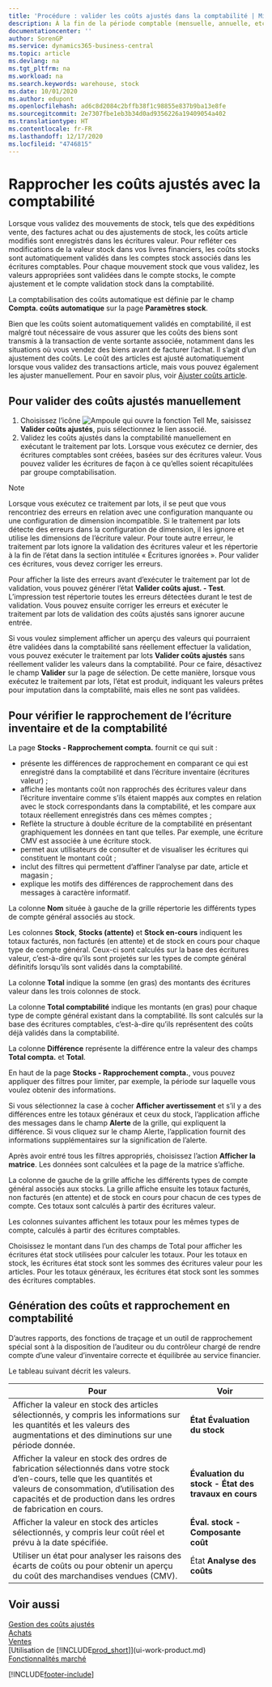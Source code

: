 ```yaml
---
title: 'Procédure : valider les coûts ajustés dans la comptabilité | Microsoft Docs'
description: À la fin de la période comptable (mensuelle, annuelle, etc.), une série de tâches de contrôle des coûts et d’audit doivent être effectuées pour déclarer une valeur en stock correcte et équilibrée au département Finances. Outre les tâches habituelles de validation qui transfèrent les écritures valeur de chaque article vers les comptes généraux appropriés, l’auditeur ou le contrôleur responsable de cette tâche critique a accès à plusieurs états et fonctions de suivi, ainsi qu’à un outil de rapprochement.
documentationcenter: ''
author: SorenGP
ms.service: dynamics365-business-central
ms.topic: article
ms.devlang: na
ms.tgt_pltfrm: na
ms.workload: na
ms.search.keywords: warehouse, stock
ms.date: 10/01/2020
ms.author: edupont
ms.openlocfilehash: ad6c8d2084c2bffb38f1c98855e837b9ba13e8fe
ms.sourcegitcommit: 2e7307fbe1eb3b34d0ad9356226a19409054a402
ms.translationtype: HT
ms.contentlocale: fr-FR
ms.lasthandoff: 12/17/2020
ms.locfileid: "4746815"
---
```

# <a name="reconcile-inventory-costs-with-the-general-ledger"></a>Rapprocher les coûts ajustés avec la comptabilité
Lorsque vous validez des mouvements de stock, tels que des expéditions vente, des factures achat ou des ajustements de stock, les coûts article modifiés sont enregistrés dans les écritures valeur. Pour refléter ces modifications de la valeur stock dans vos livres financiers, les coûts stocks sont automatiquement validés dans les comptes stock associés dans les écritures comptables. Pour chaque mouvement stock que vous validez, les valeurs appropriées sont validées dans le compte stocks, le compte ajustement et le compte validation stock dans la comptabilité.

La comptabilisation des coûts automatique est définie par le champ **Compta. coûts automatique** sur la page **Paramètres stock**.

Bien que les coûts soient automatiquement validés en comptabilité, il est malgré tout nécessaire de vous assurer que les coûts des biens sont transmis à la transaction de vente sortante associée, notamment dans les situations où vous vendez des biens avant de facturer l’achat. Il s’agit d’un ajustement des coûts. Le coût des articles est ajusté automatiquement lorsque vous validez des transactions article, mais vous pouvez également les ajuster manuellement. Pour en savoir plus, voir [Ajuster coûts article](inventory-how-adjust-item-costs.md).

## <a name="to-post-inventory-costs-manually"></a>Pour valider des coûts ajustés manuellement
1. Choisissez l’icône ![Ampoule qui ouvre la fonction Tell Me](media/ui-search/search_small.png "Dites-moi ce que vous voulez faire"), saisissez **Valider coûts ajustés**, puis sélectionnez le lien associé.
2. Validez les coûts ajustés dans la comptabilité manuellement en exécutant le traitement par lots. Lorsque vous exécutez ce dernier, des écritures comptables sont créées, basées sur des écritures valeur. Vous pouvez valider les écritures de façon à ce qu’elles soient récapitulées par groupe comptabilisation.

> [!NOTE]  
> Lorsque vous exécutez ce traitement par lots, il se peut que vous rencontriez des erreurs en relation avec une configuration manquante ou une configuration de dimension incompatible. Si le traitement par lots détecte des erreurs dans la configuration de dimension, il les ignore et utilise les dimensions de l’écriture valeur. Pour toute autre erreur, le traitement par lots ignore la validation des écritures valeur et les répertorie à la fin de l’état dans la section intitulée « Écritures ignorées ». Pour valider ces écritures, vous devez corriger les erreurs.

Pour afficher la liste des erreurs avant d’exécuter le traitement par lot de validation, vous pouvez générer l’état **Valider coûts ajust. - Test**. L’impression test répertorie toutes les erreurs détectées durant le test de validation. Vous pouvez ensuite corriger les erreurs et exécuter le traitement par lots de validation des coûts ajustés sans ignorer aucune entrée.

Si vous voulez simplement afficher un aperçu des valeurs qui pourraient être validées dans la comptabilité sans réellement effectuer la validation, vous pouvez exécuter le traitement par lots **Valider coûts ajustés** sans réellement valider les valeurs dans la comptabilité. Pour ce faire, désactivez le champ **Valider** sur la page de sélection. De cette manière, lorsque vous exécutez le traitement par lots, l’état est produit, indiquant les valeurs prêtes pour imputation dans la comptabilité, mais elles ne sont pas validées.

## <a name="to-audit-the-reconciliation-between-the-inventory-ledger-and-the-general-ledger"></a>Pour vérifier le rapprochement de l’écriture inventaire et de la comptabilité
La page **Stocks - Rapprochement compta.** fournit ce qui suit :

- présente les différences de rapprochement en comparant ce qui est enregistré dans la comptabilité et dans l’écriture inventaire (écritures valeur) ;
- affiche les montants coût non rapprochés des écritures valeur dans l’écriture inventaire comme s’ils étaient mappés aux comptes en relation avec le stock correspondants dans la comptabilité, et les compare aux totaux réellement enregistrés dans ces mêmes comptes ;
- Reflète la structure à double écriture de la comptabilité en présentant graphiquement les données en tant que telles. Par exemple, une écriture CMV est associée à une écriture stock.
- permet aux utilisateurs de consulter et de visualiser les écritures qui constituent le montant coût ;
- inclut des filtres qui permettent d’affiner l’analyse par date, article et magasin ;
- explique les motifs des différences de rapprochement dans des messages à caractère informatif.


La colonne **Nom** située à gauche de la grille répertorie les différents types de compte général associés au stock.

Les colonnes **Stock**, **Stocks (attente)** et **Stock en-cours** indiquent les totaux facturés, non facturés (en attente) et de stock en cours pour chaque type de compte général. Ceux-ci sont calculés sur la base des écritures valeur, c’est-à-dire qu’ils sont projetés sur les types de compte général définitifs lorsqu’ils sont validés dans la comptabilité.

La colonne **Total** indique la somme (en gras) des montants des écritures valeur dans les trois colonnes de stock.

La colonne **Total comptabilité** indique les montants (en gras) pour chaque type de compte général existant dans la comptabilité. Ils sont calculés sur la base des écritures comptables, c’est-à-dire qu’ils représentent des coûts déjà validés dans la comptabilité.

La colonne **Différence** représente la différence entre la valeur des champs **Total compta.** et **Total**.

En haut de la page **Stocks - Rapprochement compta.**, vous pouvez appliquer des filtres pour limiter, par exemple, la période sur laquelle vous voulez obtenir des informations.

Si vous sélectionnez la case à cocher **Afficher avertissement** et s’il y a des différences entre les totaux généraux et ceux du stock, l’application affiche des messages dans le champ **Alerte** de la grille, qui expliquent la différence. Si vous cliquez sur le champ Alerte, l’application fournit des informations supplémentaires sur la signification de l’alerte.

Après avoir entré tous les filtres appropriés, choisissez l’action **Afficher la matrice**. Les données sont calculées et la page de la matrice s’affiche.

La colonne de gauche de la grille affiche les différents types de compte général associés aux stocks. La grille affiche ensuite les totaux facturés, non facturés (en attente) et de stock en cours pour chacun de ces types de compte. Ces totaux sont calculés à partir des écritures valeur.

Les colonnes suivantes affichent les totaux pour les mêmes types de compte, calculés à partir des écritures comptables.

Choisissez le montant dans l’un des champs de Total pour afficher les écritures état stock utilisées pour calculer les totaux. Pour les totaux en stock, les écritures état stock sont les sommes des écritures valeur pour les articles. Pour les totaux généraux, les écritures état stock sont les sommes des écritures comptables.

## <a name="reporting-costs-and-reconciling-with-the-general-ledger"></a>Génération des coûts et rapprochement en comptabilité
D’autres rapports, des fonctions de traçage et un outil de rapprochement spécial sont à la disposition de l’auditeur ou du contrôleur chargé de rendre compte d’une valeur d’inventaire correcte et équilibrée au service financier.

Le tableau suivant décrit les valeurs.    

|**Pour**|**Voir**|  
|------------|-------------|  
|Afficher la valeur en stock des articles sélectionnés, y compris les informations sur les quantités et les valeurs des augmentations et des diminutions sur une période donnée.|**État Évaluation du stock**|  
|Afficher la valeur en stock des ordres de fabrication sélectionnés dans votre stock d’en-cours, telle que les quantités et valeurs de consommation, d’utilisation des capacités et de production dans les ordres de fabrication en cours.|**Évaluation du stock - État des travaux en cours**|  
|Afficher la valeur en stock des articles sélectionnés, y compris leur coût réel et prévu à la date spécifiée.|**Éval. stock - Composante coût**|  
|Utiliser un état pour analyser les raisons des écarts de coûts ou pour obtenir un aperçu du coût des marchandises vendues (CMV).|État **Analyse des coûts**|  

## <a name="see-also"></a>Voir aussi  
[Gestion des coûts ajustés](finance-manage-inventory-costs.md)  
[Achats](purchasing-manage-purchasing.md)  
[Ventes](sales-manage-sales.md)    
[Utilisation de [!INCLUDE[prod_short](includes/prod_short.md)]](ui-work-product.md)  
[Fonctionnalités marché](ui-across-business-areas.md)


[!INCLUDE[footer-include](includes/footer-banner.md)]